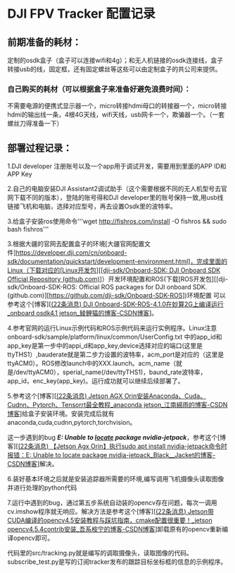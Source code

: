 # DJI FPV Tracker 配置记录

## 前期准备的耗材：

定制的osdk盒子（盒子可以连接wifi和4g）；和无人机链接的osdk连接线，盒子转接usb的线，固定框，还有固定螺丝等这些可以由定制盒子的共公司来提供。

### 自己购买的耗材（可以根据盒子来准备好避免浪费时间）：

不需要电源的便携式显示器一个，micro转接hdmi母口的转接器一个，micro转接hdmi的输出线一条，4根4G天线，wifi天线，usb网卡一个，欺骗器一个。（一套螺丝刀得准备一下）

##  部署过程记录：

1.DJI developer 注册账号以及一个app用于调试开发，需要用到里面的APP ID和APP Key

2.自己的电脑安装DJI Assistant2调试助手（这个需要根据不同的无人机型号去官网下载不同的版本），登陆的账号得和DJI developer里的账号保持一致,用usb线链接飞机和电脑，选择对应型号，再去设置Osdk里的波特率。

3.给盒子安装ros使用命令'''wget http://fishros.com/install -O fishros && sudo bash fishros'''

3.根据大疆的官网去配置盒子的环境[大疆官网配置文件][https://developer.dji.com/cn/onboard-sdk/documentation/quickstart/development-environment.html]，完成里面的Linux（下载对应的[Linux开发包][[dji-sdk/Onboard-SDK: DJI Onboard SDK Official Repository (github.com)](https://github.com/dji-sdk/Onboard-SDK)]）开发环境配置和ROS(下载[ROS开发包][[dji-sdk/Onboard-SDK-ROS: Official ROS packages for DJI onboard SDK. (github.com)][https://github.com/dji-sdk/Onboard-SDK-ROS])环境配置  可以参考这个[博客][[(22条消息) DJI Onboard-SDK-ROS-4.1.0在妙算2G上编译运行_onboard osdk4.1 jetson_鲮鲤猫的博客-CSDN博客](https://blog.csdn.net/Jingr98/article/details/114847105?spm=1001.2014.3001.5506)]。

4.参考官网的运行Linux示例代码和ROS示例代码来运行实例程序。Linux注意onboard-sdk/sample/platform/linux/common/UserConfig.txt 中的app_id和app_key是第一步中的appi_d和app_key,device选择对应的端口(这里是ttyTHS1）,bauderate就是第二步力设置的波特率，acm_port是对应的（这里是ttyACM0）。ROS修改launch中的XXX.launch。acm_name（就是/dev/ttyACM0），sperial_name(/dev/ttyTHS1)，baund_rate波特率，app_id，enc_key(app_key)。运行成功就可以继续后续部署了。

5.参考这个[博客][[(22条消息) Jetson AGX Orin安装Anaconda、Cuda、Cudnn、Pytorch、Tensorrt最全教程_anaconda jetson_江南綿雨的博客-CSDN博客](https://blog.csdn.net/weixin_43702653/article/details/129249585?spm=1001.2014.3001.5506)]给盒子安装环境。安装完成后就有anaconda,cuda,cudnn,pytorch,torchvision。

这一步遇到的bug ***E: Unable to [locate](https://so.csdn.net/so/search?q=locate&spm=1001.2101.3001.7020) package nvidia-jetpack***，参考这个[博客][[(22条消息) 【Jetson Agx Orin】执行sudo apt install nvidia-jetpack命令时报错：E: Unable to locate package nvidia-jetpack_Black__Jacket的博客-CSDN博客](https://blog.csdn.net/Black__Jacket/article/details/127736938?spm=1001.2014.3001.5506)]解决。

6.装好基本环境之后就是安装追踪器所需要的环境,编写调用飞机摄像头读取图像并进行处理的python代码

7.运行中遇到的bug，通过第五步系统自动装的opencv存在问题，每次一调用cv.imshow程序就无响应。解决方法是参考这个[博客][[(22条消息) Jetson带CUDA编译的opencv4.5安装教程与踩坑指南，cmake配置很重要！_jetson opencv4.5.4contrib安装_吾系桉宁的博客-CSDN博客](https://blog.csdn.net/weixin_39298885/article/details/110851373?spm=1001.2014.3001.5506)]卸载原有的opencv重新编译opencv即可。



代码里的src/tracking.py就是编写的调取摄像头，读取图像的代码。subscribe_test.py是写的订阅tracker发布的跟踪目标坐标框的信息的示例程序。





